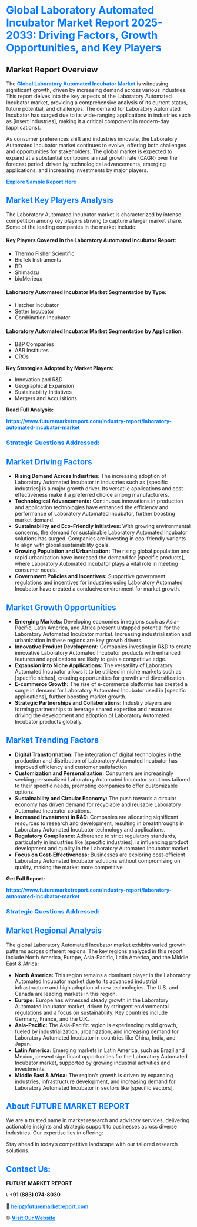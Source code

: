 <h1 style="color: #007BFF;">Global Laboratory Automated Incubator Market Report 2025-2033: Driving Factors, Growth Opportunities, and Key Players</h1>

<section id="overview">
<h2>Market Report Overview</h2>
<p>The <a href="https://www.futuremarketreport.com/industry-report/laboratory-automated-incubator-market" style="color: #007BFF; text-decoration: none;"><strong>Global Laboratory Automated Incubator Market</strong></a> is witnessing significant growth, driven by increasing demand across various industries. This report delves into the key aspects of the Laboratory Automated Incubator market, providing a comprehensive analysis of its current status, future potential, and challenges. The demand for Laboratory Automated Incubator has surged due to its wide-ranging applications in industries such as [insert industries], making it a critical component in modern-day [applications].</p>
<p>As consumer preferences shift and industries innovate, the Laboratory Automated Incubator market continues to evolve, offering both challenges and opportunities for stakeholders. The global market is expected to expand at a substantial compound annual growth rate (CAGR) over the forecast period, driven by technological advancements, emerging applications, and increasing investments by major players.</p>
</section>

<section id="overview">
<p><a href="https://www.futuremarketreport.com/request-sample/reportId=87451" style="color: #007BFF; text-decoration: none;"><strong>Explore Sample Report Here</strong></a></p>
</section>

<section id="key-players">
<h2 style="color: #007BFF;">Market Key Players Analysis</h2>
<p>The Laboratory Automated Incubator market is characterized by intense competition among key players striving to capture a larger market share. Some of the leading companies in the market include:</p>
<h4>Key Players Covered in the Laboratory Automated Incubator Report:</h4>
<ul><li>Thermo Fisher Scientific</li><li>BioTek Instruments</li><li>BD</li><li>Shimadzu</li><li>bioMerieux</li></ul>
<h4>Laboratory Automated Incubator Market Segmentation by Type:</h4>
<ul><li>Hatcher Incubator</li><li>Setter Incubator</li><li>Combination Incubator</li></ul>

<h4>Laboratory Automated Incubator Market Segmentation by Application:</h4>
<ul><li>B&amp;P Companies</li><li>A&amp;R Institutes</li><li>CROs</li></ul>
<p><strong>Key Strategies Adopted by Market Players:</strong></p>
<ul>
<li>Innovation and R&D</li>
<li>Geographical Expansion</li>
<li>Sustainability Initiatives</li>
<li>Mergers and Acquisitions</li>
</ul>
</section>

<section>
<p><strong>Read Full Analysis: </strong></p><a href="https://www.futuremarketreport.com/industry-report/laboratory-automated-incubator-market" style="color: #007BFF; text-decoration: none;"><strong>https://www.futuremarketreport.com/industry-report/laboratory-automated-incubator-market</strong></a>
<h3 style="color: #007BFF;">Strategic Questions Addressed:</h3>
</section>

<section id="driving-factors">
<h2 style="color: #007BFF;">Market Driving Factors</h2>
<ul>
<li><strong>Rising Demand Across Industries:</strong> The increasing adoption of Laboratory Automated Incubator in industries such as [specific industries] is a major growth driver. Its versatile applications and cost-effectiveness make it a preferred choice among manufacturers.</li>
<li><strong>Technological Advancements:</strong> Continuous innovations in production and application technologies have enhanced the efficiency and performance of Laboratory Automated Incubator, further boosting market demand.</li>
<li><strong>Sustainability and Eco-Friendly Initiatives:</strong> With growing environmental concerns, the demand for sustainable Laboratory Automated Incubator solutions has surged. Companies are investing in eco-friendly variants to align with global sustainability goals.</li>
<li><strong>Growing Population and Urbanization:</strong> The rising global population and rapid urbanization have increased the demand for [specific products], where Laboratory Automated Incubator plays a vital role in meeting consumer needs.</li>
<li><strong>Government Policies and Incentives:</strong> Supportive government regulations and incentives for industries using Laboratory Automated Incubator have created a conducive environment for market growth.</li>
</ul>
</section>

<section id="growth-opportunities">
<h2 style="color: #007BFF;">Market Growth Opportunities</h2>
<ul>
<li><strong>Emerging Markets:</strong> Developing economies in regions such as Asia-Pacific, Latin America, and Africa present untapped potential for the Laboratory Automated Incubator market. Increasing industrialization and urbanization in these regions are key growth drivers.</li>
<li><strong>Innovative Product Development:</strong> Companies investing in R&D to create innovative Laboratory Automated Incubator products with enhanced features and applications are likely to gain a competitive edge.</li>
<li><strong>Expansion into Niche Applications:</strong> The versatility of Laboratory Automated Incubator allows it to be utilized in niche markets such as [specific niches], creating opportunities for growth and diversification.</li>
<li><strong>E-commerce Growth:</strong> The rise of e-commerce platforms has created a surge in demand for Laboratory Automated Incubator used in [specific applications], further boosting market growth.</li>
<li><strong>Strategic Partnerships and Collaborations:</strong> Industry players are forming partnerships to leverage shared expertise and resources, driving the development and adoption of Laboratory Automated Incubator products globally.</li>
</ul>
</section>

<section id="trending-factors">
<h2 style="color: #007BFF;">Market Trending Factors</h2>
<ul>
<li><strong>Digital Transformation:</strong> The integration of digital technologies in the production and distribution of Laboratory Automated Incubator has improved efficiency and customer satisfaction.</li>
<li><strong>Customization and Personalization:</strong> Consumers are increasingly seeking personalized Laboratory Automated Incubator solutions tailored to their specific needs, prompting companies to offer customizable options.</li>
<li><strong>Sustainability and Circular Economy:</strong> The push towards a circular economy has driven demand for recyclable and reusable Laboratory Automated Incubator solutions.</li>
<li><strong>Increased Investment in R&D:</strong> Companies are allocating significant resources to research and development, resulting in breakthroughs in Laboratory Automated Incubator technology and applications.</li>
<li><strong>Regulatory Compliance:</strong> Adherence to strict regulatory standards, particularly in industries like [specific industries], is influencing product development and quality in the Laboratory Automated Incubator market.</li>
<li><strong>Focus on Cost-Effectiveness:</strong> Businesses are exploring cost-efficient Laboratory Automated Incubator solutions without compromising on quality, making the market more competitive.</li>
</ul>
</section>

<section>
<p><strong>Get Full Report: </strong></p><a href="https://www.futuremarketreport.com/industry-report/laboratory-automated-incubator-market" style="color: #007BFF; text-decoration: none;"><strong>https://www.futuremarketreport.com/industry-report/laboratory-automated-incubator-market</strong></a>
<h3 style="color: #007BFF;">Strategic Questions Addressed:</h3>
</section>


<section id="regional-analysis">
<h2 style="color: #007BFF;">Market Regional Analysis</h2>
<p>The global Laboratory Automated Incubator market exhibits varied growth patterns across different regions. The key regions analyzed in this report include North America, Europe, Asia-Pacific, Latin America, and the Middle East & Africa:</p>
<ul>
<li><strong>North America:</strong> This region remains a dominant player in the Laboratory Automated Incubator market due to its advanced industrial infrastructure and high adoption of new technologies. The U.S. and Canada are leading markets in this region.</li>
<li><strong>Europe:</strong> Europe has witnessed steady growth in the Laboratory Automated Incubator market, driven by stringent environmental regulations and a focus on sustainability. Key countries include Germany, France, and the U.K.</li>
<li><strong>Asia-Pacific:</strong> The Asia-Pacific region is experiencing rapid growth, fueled by industrialization, urbanization, and increasing demand for Laboratory Automated Incubator in countries like China, India, and Japan.</li>
<li><strong>Latin America:</strong> Emerging markets in Latin America, such as Brazil and Mexico, present significant opportunities for the Laboratory Automated Incubator market, supported by growing industrial activities and investments.</li>
<li><strong>Middle East & Africa:</strong> The region’s growth is driven by expanding industries, infrastructure development, and increasing demand for Laboratory Automated Incubator in sectors like [specific sectors].</li>
</ul>
</section>

<footer>
<h2 style="color: #007BFF;">About FUTURE MARKET REPORT</h2>
<p>We are a trusted name in market research and advisory services, delivering actionable insights and strategic support to businesses across diverse industries. Our expertise lies in offering:</p>

<p>Stay ahead in today’s competitive landscape with our tailored research solutions.</p>

<h2 style="color: #007BFF;">Contact Us:</h2>
<p><strong>FUTURE MARKET REPORT</strong></p>
<p>📞 <strong>+91 (883) 074-8030</strong></p>
<p>📧 <strong><a href="mailto:help@futuremarketreport.com" style="color: #007BFF;">help@futuremarketreport.com</a></strong></p>
<p>🌐 <strong><a href="https://www.futuremarketreport.com/" style="color: #007BFF;">Visit Our Website</a></strong></p>
</footer>